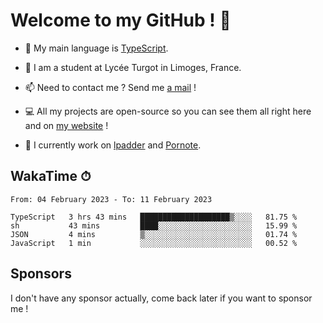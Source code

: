 # Welcome to my GitHub ! 🌃

- 🔭 My main language is [TypeScript](https://www.typescriptlang.org/).

- 🌱 I am a student at Lycée Turgot in Limoges, France.

- 📫 Need to contact me ? Send me <a href="mailto:mikkel@milescode.dev">a mail</a> !

- 💻 All my projects are open-source so you can see them all right here and on <a href="https://www.vexcited.ml">my website</a> !

- 👀 I currently work on [lpadder](https://github.com/Vexcited/lpadder) and [Pornote](https://github.com/Vexcited/Pornote).

## WakaTime ⏱

<!--START_SECTION:waka-->

```text
From: 04 February 2023 - To: 11 February 2023

TypeScript   3 hrs 43 mins   ████████████████████▒░░░░   81.75 %
sh           43 mins         ████░░░░░░░░░░░░░░░░░░░░░   15.99 %
JSON         4 mins          ▒░░░░░░░░░░░░░░░░░░░░░░░░   01.74 %
JavaScript   1 min           ░░░░░░░░░░░░░░░░░░░░░░░░░   00.52 %
```

<!--END_SECTION:waka-->

## Sponsors

I don't have any sponsor actually, come back later if you want to sponsor me !
